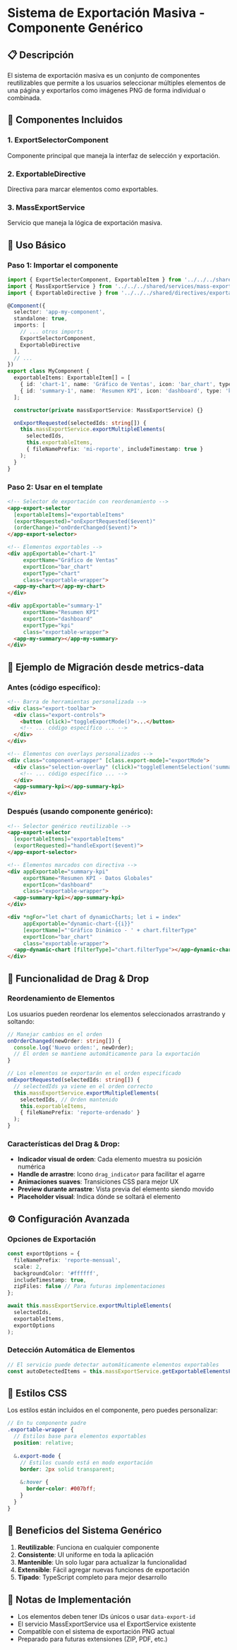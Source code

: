 # Sistema de Exportación Masiva - Componente Genérico

## 📋 Descripción

El sistema de exportación masiva es un conjunto de componentes reutilizables que permite a los usuarios seleccionar múltiples elementos de una página y exportarlos como imágenes PNG de forma individual o combinada.

## 🔧 Componentes Incluidos

### 1. ExportSelectorComponent
Componente principal que maneja la interfaz de selección y exportación.

### 2. ExportableDirective
Directiva para marcar elementos como exportables.

### 3. MassExportService
Servicio que maneja la lógica de exportación masiva.

## 🚀 Uso Básico

### Paso 1: Importar el componente

```typescript
import { ExportSelectorComponent, ExportableItem } from '../../../shared/components/export-selector/export-selector.component';
import { MassExportService } from '../../../shared/services/mass-export.service';
import { ExportableDirective } from '../../../shared/directives/exportable.directive';

@Component({
  selector: 'app-my-component',
  standalone: true,
  imports: [
    // ... otros imports
    ExportSelectorComponent,
    ExportableDirective
  ],
  // ...
})
export class MyComponent {
  exportableItems: ExportableItem[] = [
    { id: 'chart-1', name: 'Gráfico de Ventas', icon: 'bar_chart', type: 'chart' },
    { id: 'summary-1', name: 'Resumen KPI', icon: 'dashboard', type: 'kpi' }
  ];

  constructor(private massExportService: MassExportService) {}

  onExportRequested(selectedIds: string[]) {
    this.massExportService.exportMultipleElements(
      selectedIds, 
      this.exportableItems,
      { fileNamePrefix: 'mi-reporte', includeTimestamp: true }
    );
  }
}
```

### Paso 2: Usar en el template

```html
<!-- Selector de exportación con reordenamiento -->
<app-export-selector
  [exportableItems]="exportableItems"
  (exportRequested)="onExportRequested($event)"
  (orderChange)="onOrderChanged($event)">
</app-export-selector>

<!-- Elementos exportables -->
<div appExportable="chart-1" 
     exportName="Gráfico de Ventas" 
     exportIcon="bar_chart"
     exportType="chart"
     class="exportable-wrapper">
  <app-my-chart></app-my-chart>
</div>

<div appExportable="summary-1" 
     exportName="Resumen KPI" 
     exportIcon="dashboard"
     exportType="kpi"
     class="exportable-wrapper">
  <app-my-summary></app-my-summary>
</div>
```

## 🎯 Ejemplo de Migración desde metrics-data

### Antes (código específico):
```html
<!-- Barra de herramientas personalizada -->
<div class="export-toolbar">
  <div class="export-controls">
    <button (click)="toggleExportMode()">...</button>
    <!-- ... código específico ... -->
  </div>
</div>

<!-- Elementos con overlays personalizados -->
<div class="component-wrapper" [class.export-mode]="exportMode">
  <div class="selection-overlay" (click)="toggleElementSelection('summary-kpi')">
    <!-- ... código específico ... -->
  </div>
  <app-summary-kpi></app-summary-kpi>
</div>
```

### Después (usando componente genérico):
```html
<!-- Selector genérico reutilizable -->
<app-export-selector
  [exportableItems]="exportableItems"
  (exportRequested)="handleExport($event)">
</app-export-selector>

<!-- Elementos marcados con directiva -->
<div appExportable="summary-kpi" 
     exportName="Resumen KPI - Datos Globales" 
     exportIcon="dashboard"
     class="exportable-wrapper">
  <app-summary-kpi></app-summary-kpi>
</div>

<div *ngFor="let chart of dynamicCharts; let i = index"
     appExportable="dynamic-chart-{{i}}" 
     [exportName]="'Gráfico Dinámico - ' + chart.filterType" 
     exportIcon="bar_chart"
     class="exportable-wrapper">
  <app-dynamic-chart [filterType]="chart.filterType"></app-dynamic-chart>
</div>
```

## 🔄 Funcionalidad de Drag & Drop

### Reordenamiento de Elementos

Los usuarios pueden reordenar los elementos seleccionados arrastrando y soltando:

```typescript
// Manejar cambios en el orden
onOrderChanged(newOrder: string[]) {
  console.log('Nuevo orden:', newOrder);
  // El orden se mantiene automáticamente para la exportación
}

// Los elementos se exportarán en el orden especificado
onExportRequested(selectedIds: string[]) {
  // selectedIds ya viene en el orden correcto
  this.massExportService.exportMultipleElements(
    selectedIds, // Orden mantenido
    this.exportableItems,
    { fileNamePrefix: 'reporte-ordenado' }
  );
}
```

### Características del Drag & Drop:
- **Indicador visual de orden**: Cada elemento muestra su posición numérica
- **Handle de arrastre**: Icono `drag_indicator` para facilitar el agarre
- **Animaciones suaves**: Transiciones CSS para mejor UX
- **Preview durante arrastre**: Vista previa del elemento siendo movido
- **Placeholder visual**: Indica dónde se soltará el elemento

## ⚙️ Configuración Avanzada

### Opciones de Exportación
```typescript
const exportOptions = {
  fileNamePrefix: 'reporte-mensual',
  scale: 2,
  backgroundColor: '#ffffff',
  includeTimestamp: true,
  zipFiles: false // Para futuras implementaciones
};

await this.massExportService.exportMultipleElements(
  selectedIds, 
  exportableItems, 
  exportOptions
);
```

### Detección Automática de Elementos
```typescript
// El servicio puede detectar automáticamente elementos exportables
const autoDetectedItems = this.massExportService.getExportableElementsFromDOM('.container');
```

## 🎨 Estilos CSS

Los estilos están incluidos en el componente, pero puedes personalizar:

```scss
// En tu componente padre
.exportable-wrapper {
  // Estilos base para elementos exportables
  position: relative;
  
  &.export-mode {
    // Estilos cuando está en modo exportación
    border: 2px solid transparent;
    
    &:hover {
      border-color: #007bff;
    }
  }
}
```

## 🔄 Beneficios del Sistema Genérico

1. **Reutilizable**: Funciona en cualquier componente
2. **Consistente**: UI uniforme en toda la aplicación
3. **Mantenible**: Un solo lugar para actualizar la funcionalidad
4. **Extensible**: Fácil agregar nuevas funciones de exportación
5. **Tipado**: TypeScript completo para mejor desarrollo

## 📝 Notas de Implementación

- Los elementos deben tener IDs únicos o usar `data-export-id`
- El servicio MassExportService usa el ExportService existente
- Compatible con el sistema de exportación PNG actual
- Preparado para futuras extensiones (ZIP, PDF, etc.)
